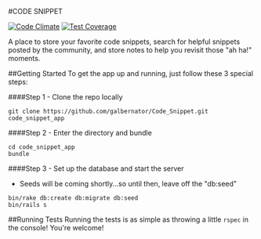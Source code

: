 #CODE SNIPPET

[![Code Climate](https://codeclimate.com/github/galbernator/Code_Snippet/badges/gpa.svg)](https://codeclimate.com/github/galbernator/Code_Snippet)
[![Test Coverage](https://codeclimate.com/github/galbernator/Code_Snippet/badges/coverage.svg)](https://codeclimate.com/github/galbernator/Code_Snippet/coverage)

A place to store your favorite code snippets, search for helpful snippets posted by the community, and store notes to help you revisit those "ah ha!" moments.

##Getting Started
To get the app up and running, just follow these 3 special steps:

####Step 1 - Clone the repo locally
```
git clone https://github.com/galbernator/Code_Snippet.git code_snippet_app
```

####Step 2 - Enter the directory and bundle
```
cd code_snippet_app
bundle
```

####Step 3 - Set up the database and start the server
* Seeds will be coming shortly...so until then, leave off the "db:seed"

```
bin/rake db:create db:migrate db:seed
bin/rails s
```

##Running Tests
Running the tests is as simple as throwing a little `rspec` in the console! You're welcome!
